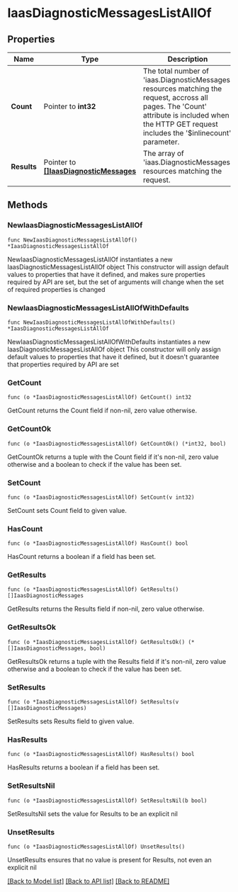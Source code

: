 # IaasDiagnosticMessagesListAllOf

## Properties

Name | Type | Description | Notes
------------ | ------------- | ------------- | -------------
**Count** | Pointer to **int32** | The total number of &#39;iaas.DiagnosticMessages&#39; resources matching the request, accross all pages. The &#39;Count&#39; attribute is included when the HTTP GET request includes the &#39;$inlinecount&#39; parameter. | [optional] 
**Results** | Pointer to [**[]IaasDiagnosticMessages**](IaasDiagnosticMessages.md) | The array of &#39;iaas.DiagnosticMessages&#39; resources matching the request. | [optional] 

## Methods

### NewIaasDiagnosticMessagesListAllOf

`func NewIaasDiagnosticMessagesListAllOf() *IaasDiagnosticMessagesListAllOf`

NewIaasDiagnosticMessagesListAllOf instantiates a new IaasDiagnosticMessagesListAllOf object
This constructor will assign default values to properties that have it defined,
and makes sure properties required by API are set, but the set of arguments
will change when the set of required properties is changed

### NewIaasDiagnosticMessagesListAllOfWithDefaults

`func NewIaasDiagnosticMessagesListAllOfWithDefaults() *IaasDiagnosticMessagesListAllOf`

NewIaasDiagnosticMessagesListAllOfWithDefaults instantiates a new IaasDiagnosticMessagesListAllOf object
This constructor will only assign default values to properties that have it defined,
but it doesn't guarantee that properties required by API are set

### GetCount

`func (o *IaasDiagnosticMessagesListAllOf) GetCount() int32`

GetCount returns the Count field if non-nil, zero value otherwise.

### GetCountOk

`func (o *IaasDiagnosticMessagesListAllOf) GetCountOk() (*int32, bool)`

GetCountOk returns a tuple with the Count field if it's non-nil, zero value otherwise
and a boolean to check if the value has been set.

### SetCount

`func (o *IaasDiagnosticMessagesListAllOf) SetCount(v int32)`

SetCount sets Count field to given value.

### HasCount

`func (o *IaasDiagnosticMessagesListAllOf) HasCount() bool`

HasCount returns a boolean if a field has been set.

### GetResults

`func (o *IaasDiagnosticMessagesListAllOf) GetResults() []IaasDiagnosticMessages`

GetResults returns the Results field if non-nil, zero value otherwise.

### GetResultsOk

`func (o *IaasDiagnosticMessagesListAllOf) GetResultsOk() (*[]IaasDiagnosticMessages, bool)`

GetResultsOk returns a tuple with the Results field if it's non-nil, zero value otherwise
and a boolean to check if the value has been set.

### SetResults

`func (o *IaasDiagnosticMessagesListAllOf) SetResults(v []IaasDiagnosticMessages)`

SetResults sets Results field to given value.

### HasResults

`func (o *IaasDiagnosticMessagesListAllOf) HasResults() bool`

HasResults returns a boolean if a field has been set.

### SetResultsNil

`func (o *IaasDiagnosticMessagesListAllOf) SetResultsNil(b bool)`

 SetResultsNil sets the value for Results to be an explicit nil

### UnsetResults
`func (o *IaasDiagnosticMessagesListAllOf) UnsetResults()`

UnsetResults ensures that no value is present for Results, not even an explicit nil

[[Back to Model list]](../README.md#documentation-for-models) [[Back to API list]](../README.md#documentation-for-api-endpoints) [[Back to README]](../README.md)


